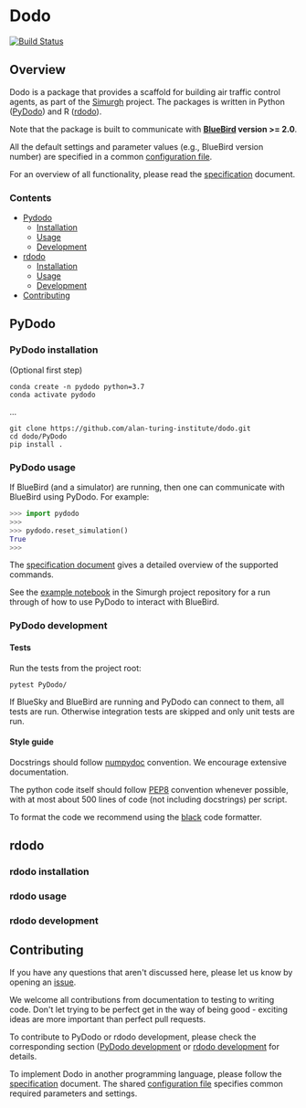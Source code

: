 # Dodo

[![Build Status](https://travis-ci.com/alan-turing-institute/dodo.svg?branch=master)](https://travis-ci.com/alan-turing-institute/dodo)

## Overview

Dodo is a package that provides a scaffold for building air traffic control agents, as part of the [Simurgh](https://github.com/alan-turing-institute/simurgh) project. The packages is written in Python ([PyDodo](#pydodo)) and R ([rdodo](#rdodo)).

Note that the package is built to communicate with **[BlueBird](https://github.com/alan-turing-institute/bluebird) version >= 2.0**.

All the default settings and parameter values (e.g., BlueBird version number) are specified in a common [configuration file](config.yml).

For an overview of all functionality, please read the [specification](Specification.md) document.

### Contents

* [Pydodo](#pydodo)
  * [Installation](#pydodo-installation)
  * [Usage](#pydodo-usage)
  * [Development](#pydodo-development)
* [rdodo](#rdodo)
  * [Installation](#rdodo-installation)
  * [Usage](#rdodo-usage)
  * [Development](#rdodo-development)
* [Contributing](#contributing)

## PyDodo

### PyDodo installation

(Optional first step)

```
conda create -n pydodo python=3.7
conda activate pydodo
```
...
```{bash}
git clone https://github.com/alan-turing-institute/dodo.git
cd dodo/PyDodo
pip install .
```

### PyDodo usage

If BlueBird (and a simulator) are running, then one can communicate with BlueBird using PyDodo. For example:

 ```python
 >>> import pydodo
 >>>
 >>> pydodo.reset_simulation()
 True
 >>>
 ```

The [specification document](https://github.com/alan-turing-institute/dodo/blob/master/Specification.md) gives a detailed overview of the supported commands.

See the [example notebook](https://github.com/alan-turing-institute/simurgh/blob/master/examples/Example-pipeline.ipynb) in the Simurgh project repository for a run through of how to use PyDodo to interact with BlueBird.

### PyDodo development

#### Tests

Run the tests from the project root:

```
pytest PyDodo/
```

If BlueSky and BlueBird are running and PyDodo can connect to them, all tests are run.
Otherwise integration tests are skipped and only unit tests are run.

#### Style guide

Docstrings should follow [numpydoc](https://numpydoc.readthedocs.io/en/latest/format.html) convention.
We encourage extensive documentation.

The python code itself should follow [PEP8](https://www.python.org/dev/peps/pep-0008/) convention whenever possible, with at most about 500 lines of code (not including docstrings) per script.

To format the code we recommend using the [black](https://black.readthedocs.io/en/stable/) code formatter.

## rdodo

### rdodo installation

### rdodo usage

### rdodo development

## Contributing

If you have any questions that aren't discussed here, please let us know by opening an [issue](https://github.com/alan-turing-institute/dodo/issues).

We welcome all contributions from documentation to testing to writing code. Don't let trying to be perfect get in the way of being good - exciting ideas are more important than perfect pull requests.

To contribute to PyDodo or rdodo development, please check the corresponding section ([PyDodo development](#pydodo-development) or [rdodo development](#rdodo-development) for details.

To implement Dodo in another programming language, please follow the [specification](Specification.md) document. The shared [configuration file](config.yml) specifies common required parameters and settings.
